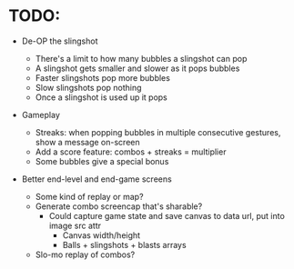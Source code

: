 # TODO:

- De-OP the slingshot
  - There's a limit to how many bubbles a slingshot can pop
  - A slingshot gets smaller and slower as it pops bubbles
  - Faster slingshots pop more bubbles
  - Slow slingshots pop nothing
  - Once a slingshot is used up it pops

- Gameplay
  - Streaks: when popping bubbles in multiple consecutive gestures, show a message on-screen
  - Add a score feature: combos + streaks = multiplier
  - Some bubbles give a special bonus

- Better end-level and end-game screens
  - Some kind of replay or map?
  - Generate combo screencap that's sharable?
    - Could capture game state and save canvas to data url, put into image src attr
      - Canvas width/height
      - Balls + slingshots + blasts arrays
  - Slo-mo replay of combos?